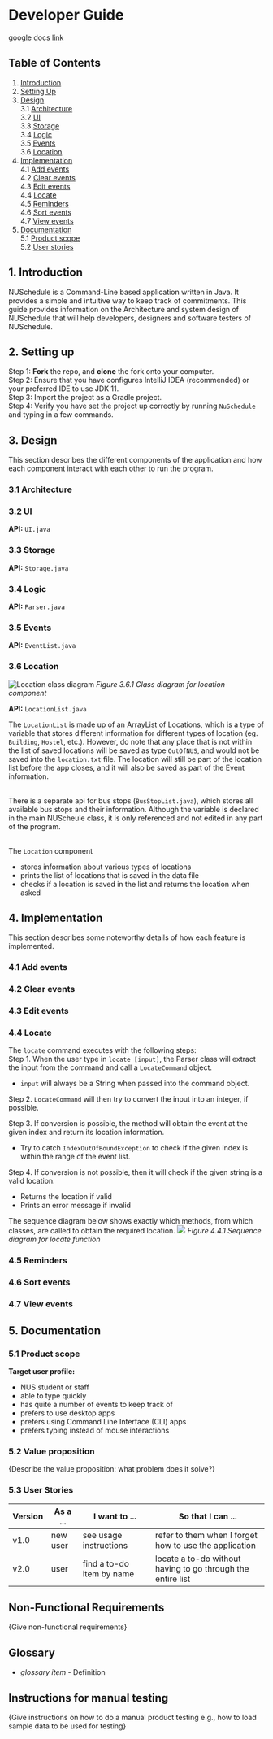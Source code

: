 # Developer Guide
google docs [link](https://docs.google.com/document/d/1dGM1DYHVXxqUM8RPfAPs6MuFXK3VgL6807x5ivZ5yJk/edit)

## Table of Contents
1. [Introduction](#1-introduction)
2. [Setting Up](#2-setting-up)
3. [Design](#3-design) <br>
3.1 [Architecture](#31-architecture) <br>
3.2 [UI](#32-ui) <br>
3.3 [Storage](#33-storage) <br>
3.4 [Logic](#34-logic) <br>
3.5 [Events](#35-events) <br>
3.6 [Location](#36-location) <br>
4. [Implementation](#4-implementation) <br>
4.1 [Add events](#41-add-events) <br>
4.2 [Clear events](#42-clear-events) <br>
4.3 [Edit events](#43-edit-events) <br>
4.4 [Locate](#44-locate) <br> 
4.5 [Reminders](#45-reminders) <br>
4.6 [Sort events](#46-sort-events) <br>
4.7 [View events](#47-view-events) <br>
5. [Documentation](#5-documentation) <br>
5.1 [Product scope](#51-product-scope) <br>
5.2 [User stories](#52-user-stories) <br>

## 1. Introduction
NUSchedule is a Command-Line based application written in Java. It provides a simple 
and intuitive way to keep track of commitments. This guide provides information on the Architecture 
and system design of NUSchedule that will help developers, designers and software testers of NUSchedule.

## 2. Setting up
Step 1: __Fork__ the repo, and __clone__ the fork onto your computer. 
<br>Step 2: Ensure that you have configures IntelliJ IDEA (recommended) or your preferred IDE to use JDK 11.
<br>Step 3: Import the project as a Gradle project. 
<br>Step 4: Verify you have set the project up correctly by running `NuSchedule` and typing in a
            few commands. 

## 3. Design
This section describes the different components of the application and how each component interact with
each other to run the program. 

### 3.1 Architecture
### 3.2 UI 
__API:__ `UI.java` <br>

### 3.3 Storage 
__API:__ `Storage.java` <br>

### 3.4 Logic
__API:__ `Parser.java` <br>

### 3.5 Events
__API:__ `EventList.java` <br>

### 3.6 Location
![Location class diagram](diagrams/Location.jpeg)
*Figure 3.6.1 Class diagram for location component*

__API:__ `LocationList.java` <br>

The `LocationList` is made up of an ArrayList of Locations, which is a type of variable that stores different information 
for different types of location (eg. `Building`, `Hostel`, etc.). However, do note that any place that is 
not within the list of saved locations will be saved as type `OutOfNUS`, and would not be saved into the `location.txt` 
file. The location will still be part of the location list before the app closes, and it will also be 
saved as part of the Event information.

<br>There is a separate api for bus stops (`BusStopList.java`), which stores all available bus stops 
and their information. Although the variable is declared in the main NUScheule class, it is only referenced 
and not edited in any part of the program.

<br>The `Location` component 
* stores information about various types of locations 
* prints the list of locations that is saved in the data file 
* checks if a location is saved in the list and returns the location when asked

## 4. Implementation
This section describes some noteworthy details of how each feature is implemented. 

### 4.1 Add events

### 4.2 Clear events 

### 4.3 Edit events

### 4.4 Locate
The `locate` command executes with the following steps:  
Step 1. When the user type in `locate [input]`, the Parser class will extract the input from the command and call a 
`LocateCommand` object.  
* `input` will always be a String when passed into the command object. 

Step 2. `LocateCommand` will then try to convert the input into an integer, if possible.  

Step 3. If conversion is possible, the method will obtain the event at the given index and return its location 
information.  
* Try to catch `IndexOutOfBoundException` to check if the given index is within the range of the
event list.

Step 4. If conversion is not possible, then it will check if the given string is a valid location.  
* Returns the location if valid
* Prints an error message if invalid   

The sequence diagram below shows exactly which methods, from which classes, are called to obtain the required location. 
![](diagrams/Locate.jpg)
*Figure 4.4.1 Sequence diagram for locate function*

### 4.5 Reminders

### 4.6 Sort events

### 4.7 View events

## 5. Documentation

### 5.1 Product scope
__Target user profile:__
* NUS student or staff
* able to type quickly
* has quite a number of events to keep track of  
* prefers to use desktop apps
* prefers using Command Line Interface (CLI) apps
* prefers typing instead of mouse interactions

### 5.2 Value proposition

{Describe the value proposition: what problem does it solve?}

### 5.3 User Stories

|Version| As a ... | I want to ... | So that I can ...|
|--------|----------|---------------|------------------|
|v1.0|new user|see usage instructions|refer to them when I forget how to use the application|
|v2.0|user|find a to-do item by name|locate a to-do without having to go through the entire list|

## Non-Functional Requirements

{Give non-functional requirements}

## Glossary

* *glossary item* - Definition

## Instructions for manual testing

{Give instructions on how to do a manual product testing e.g., how to load sample data to be used for testing}
